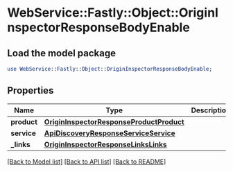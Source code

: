 # WebService::Fastly::Object::OriginInspectorResponseBodyEnable

## Load the model package
```perl
use WebService::Fastly::Object::OriginInspectorResponseBodyEnable;
```

## Properties
Name | Type | Description | Notes
------------ | ------------- | ------------- | -------------
**product** | [**OriginInspectorResponseProductProduct**](OriginInspectorResponseProductProduct.md) |  | [optional] 
**service** | [**ApiDiscoveryResponseServiceService**](ApiDiscoveryResponseServiceService.md) |  | [optional] 
**_links** | [**OriginInspectorResponseLinksLinks**](OriginInspectorResponseLinksLinks.md) |  | [optional] 

[[Back to Model list]](../README.md#documentation-for-models) [[Back to API list]](../README.md#documentation-for-api-endpoints) [[Back to README]](../README.md)


